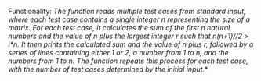 Functionality: **The function reads multiple test cases from standard input, where each test case contains a single integer n representing the size of a matrix. For each test case, it calculates the sum of the first n natural numbers and the value of n plus the largest integer r such that n*(n+1)//2 > i*n. It then prints the calculated sum and the value of n plus r, followed by a series of lines containing either 1 or 2, a number from 1 to n, and the numbers from 1 to n. The function repeats this process for each test case, with the number of test cases determined by the initial input.**